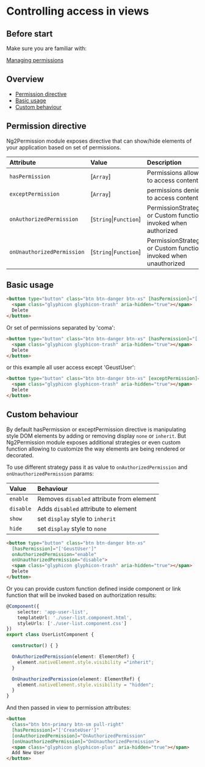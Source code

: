 ﻿# Controlling access in views

## Before start

Make sure you are familiar with:

[Managing permissions](managing-permissions.md)

## Overview
* [Permission directive](#permission-directive)
* [Basic usage](#basic-usage)
* [Custom behaviour](#custom-behaviour)

## Permission directive

Ng2Permission module exposes directive that can show/hide elements of your application based on set of permissions.

| Attribute                    | Value                  | Description                                                       | 
| :--------------------------- | :--------------------- | :---------------------------------------------------------------- |
| `hasPermission`              | [`Array`]              | Permissions allowed to access content                             |
| `exceptPermission`           | [`Array`]              | permissions denied to access content                              |
| `onAuthorizedPermission`     | [`String`\|`Function`] | PermissionStrategies or Custom function invoked when authorized   |
| `onUnauthorizedPermission`   | [`String`\|`Function`] | PermissionStrategies or Custom function invoked when unauthorized |

## Basic usage

```html
<button type="button" class="btn btn-danger btn-xs" [hasPermission]="['DeleteUser']">
  <span class="glyphicon glyphicon-trash" aria-hidden="true"></span>
  Delete
</button>
```

Or set of permissions separated by 'coma':

```html
<button type="button" class="btn btn-danger btn-xs" [hasPermission]="['DeleteUser', 'EditUser']">
  <span class="glyphicon glyphicon-trash" aria-hidden="true"></span>
  Delete
</button>
```
or this example all user access except 'GeustUser':

```html
<button type="button" class="btn btn-danger btn-xs" [exceptPermission]="['GeustUser']">
  <span class="glyphicon glyphicon-trash" aria-hidden="true"></span>
  Delete
</button>
```

## Custom behaviour
By default hasPermission or exceptPermission directive is manipulating style DOM elements by adding or removing display ```none``` or ```inherit```.
But Ng2Permission module exposes additional strategies or even custom function allowing to customize the way elements are being rendered or decorated.

To use different strategy pass it as value to ```onAuthorizedPermission``` and ```onUnauthorizedPermission``` params:

| Value       | Behaviour                                       |
| :---------- | :---------------------                          |
| `enable`    | Removes ```disabled``` attribute from element   |
| `disable`   | Adds ```disabled``` attribute to element        |
| `show`      | set ```display``` style to ```inherit```        |
| `hide`      | set ```display``` style to ```none```           |

```html
<button type="button" class="btn btn-danger btn-xs" 
  [hasPermission]="['GeustUser']"
  onAuthorizedPermission="enable"
  onUnauthorizedPermission="disable">
  <span class="glyphicon glyphicon-trash" aria-hidden="true"></span>
  Delete
</button>
```

Or you can provide custom function defined inside component or link function that will be invoked based on authorization results:

```typescript
@Component({
    selector: 'app-user-list',
    templateUrl: './user-list.component.html',
    styleUrls: ['./user-list.component.css']
})
export class UserListComponent {

  constructor() { }

  OnAuthorizedPermission(element: ElementRef) {
    element.nativeElement.style.visibility ="inherit";
  }

  OnUnauthorizedPermission(element: ElementRef) {
    element.nativeElement.style.visibility = "hidden";    
  }
}
```
And then passed in view to permission attributes:

```html
<button
  class="btn btn-primary btn-sm pull-right"
  [hasPermission]="['CreateUser']"
  [onAuthorizedPermission]="OnAuthorizedPermission"
  [onUnauthorizedPermission]="OnUnauthorizedPermission">
  <span class="glyphicon glyphicon-plus" aria-hidden="true"></span>
  Add New User
</button>
```
